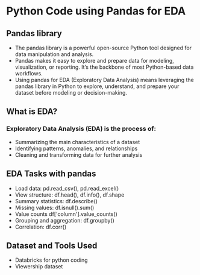 # Python Code using Pandas for EDA

## Pandas library

- The pandas library is a powerful open-source Python tool designed for data manipulation and analysis.
- Pandas makes it easy to explore and prepare data for modeling, visualization, or reporting. It’s the backbone of most Python-based data workflows. 
- Using pandas for EDA (Exploratory Data Analysis) means leveraging the pandas library in Python to explore, understand, and prepare your dataset before modeling or decision-making.

## What is EDA?

### Exploratory Data Analysis (EDA) is the process of:
 - Summarizing the main characteristics of a dataset
 - Identifying patterns, anomalies, and relationships
 - Cleaning and transforming data for further analysis

## EDA Tasks with pandas

- Load data:	pd.read_csv(), pd.read_excel()
- View structure:	df.head(), df.info(), df.shape
- Summary statistics:	df.describe()
- Missing values:	df.isnull().sum()
- Value counts	df['column'].value_counts()
- Grouping and aggregation:	df.groupby()
- Correlation:	df.corr()

## Dataset and Tools Used

- Databricks for python coding
- Viewership dataset
